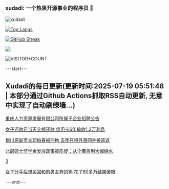 ### xudadi: 一个热衷开源事业的程序员 👋

![xudadi](https://github-readme-stats-git-masterorgs-github-readme-stats-team.vercel.app/api?username=xudadi)

[![Top Langs](https://github-readme-stats.vercel.app/api/top-langs/?username=xudadi)](https://github.com/anuraghazra/github-readme-stats)

[![GitHub Streak](https://streak-stats.demolab.com?user=xudadi&locale=zh_Hans)](https://git.io/streak-stats)

![](https://raw.githubusercontent.com/xudadi/xudadi/main/assets/github-contribution-grid-snake.svg)

![VISITOR+COUNT](https://komarev.com/ghpvc/?username=xudadi&label=VISITOR+COUNT)


---start---

## Xudadi的每日更新(更新时间:2025-07-19 05:51:48 | 本部分通过Github Actions抓取RSS自动更新, 无意中实现了自动刷绿墙...)

[重庆人力资源发展有限公司所属子企业招聘公告](https://www.gongkaoleida.com/article/2519719)

[女子还款日当天全额还款 信用卡6年被收1.2万利息](https://m.163.com/news/article/K4O8AJHB0519C6T9.html)

[银川原副市长郭柏春被刑拘 去年在境外落网并被遣返](https://m.163.com/news/article/K4PK1JMM053469LG.html)

[北邮硕士奖学金发放政策被质疑：从全覆盖到大幅缩水](https://m.163.com/news/article/K4PBD0RM053469LG.html)

[3](https://m.163.com/touch/news/sub/domestic)

[女子分手后想买回和前男友养的狗 花了60多万结果傻眼](https://m.163.com/news/article/K4OV76V705561G0D.html)

---end---
